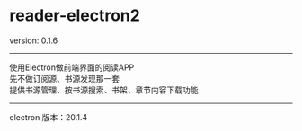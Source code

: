 # reader-electron2
version: 0.1.6
***
使用Electron做前端界面的阅读APP  
先不做订阅源、书源发现那一套  
提供书源管理、按书源搜索、书架、章节内容下载功能
***

electron 版本：20.1.4